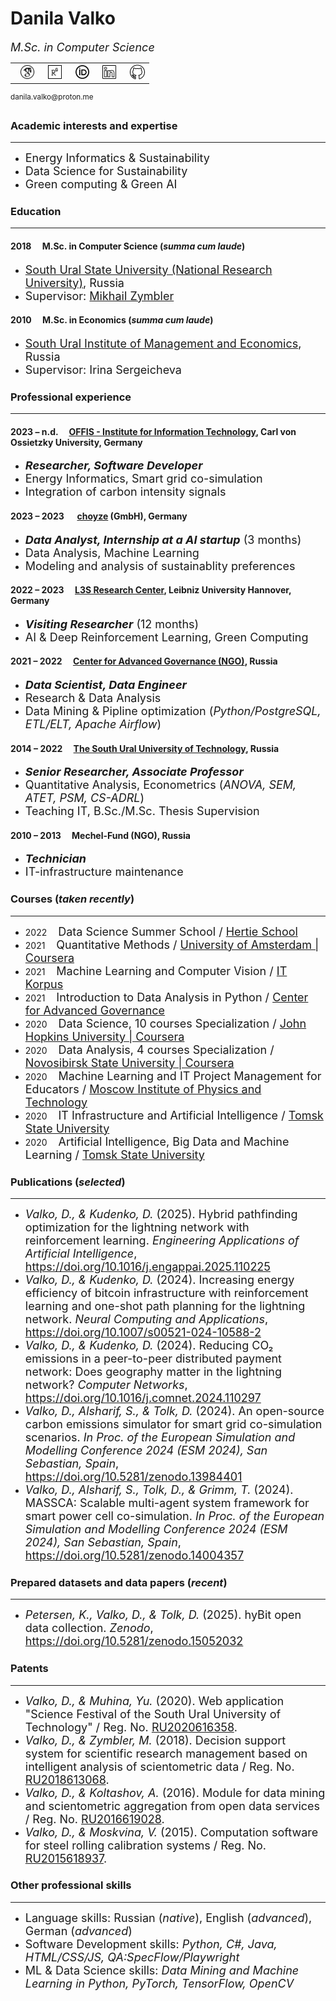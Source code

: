 # Danila Valko

<font size="4"><i>M.Sc. in Computer Science</i></font><br>
<table><tr><td>&nbsp;&nbsp;<a href="https://scholar.google.com/citations?user=8f3WFJAAAAAJ&hl=en"><img src="googlescholar.png" width="24" alt="GoogleScholar"></a></td><td>&nbsp;&nbsp;<a href="https://www.researchgate.net/profile/Danila-Valko"><img src="researchgate.png" width="22" alt="ResearchGate"></a></td><td>&nbsp;&nbsp;<a href="https://orcid.org/0000-0002-8058-7539"><img src="orcid.png" width="22" alt="ResearchGate"></a></td><td>&nbsp;&nbsp;<a href="http://www.linkedin.com/in/danila-valko"><img src="linkedin.png" width="22" alt="LinkedIn"></a></td><td>&nbsp;&nbsp;<a href="https://github.com/ellariel"><img src="github.png" width="24" alt="GitHub"></a></td></tr></table><sup>danila.valko@proton.me</sup>

### Academic interests and expertise	
___
- <font size="4">Energy Informatics & Sustainability</font>
- <font size="4">Data Science for Sustainability</font>
- <font size="4">Green computing & Green AI</font>

### Education
___
#### 2018 &emsp;M.Sc. in Computer Science (*summa cum laude*)
- <font size="4"><a href="https://www.susu.ru/en">South Ural State University (National Research University)</a>, Russia</font>
- <font size="4">Supervisor: <a href="https://www.researchgate.net/profile/Mikhail-Zymbler-2">Mikhail Zymbler</a></font>

#### 2010 &emsp;M.Sc. in Economics (*summa cum laude*)
- <font size="4"><a href="https://www.inueco.ru/">South Ural Institute of Management and Economics</a>, Russia</font>
- <font size="4">Supervisor: Irina Sergeicheva</font>

### Professional experience
___
#### 2023 – n.d. &emsp;[OFFIS - Institute for Information Technology](https://www.offis.de/), Carl von Ossietzky University, Germany
- <font size="4"><b><i>Researcher, Software Developer</i></b></font>
- <font size="4">Energy Informatics, Smart grid co-simulation</font>
- <font size="4">Integration of carbon intensity signals</font>

#### 2023 – 2023 &emsp; [choyze](https://choyze.de/) (GmbH), Germany
- <font size="4"><b><i>Data Analyst, Internship at a AI startup</i></b> (3 months)</font>
- <font size="4">Data Analysis, Machine Learning</font>
- <font size="4">Modeling and analysis of sustainablity preferences</font>

#### 2022 – 2023 &emsp;[L3S Research Center](https://www.l3s.de/), Leibniz University Hannover, Germany
- <font size="4"><b><i>Visiting Researcher</i></b> (12 months)</font>
- <font size="4">AI & Deep Reinforcement Learning, Green Computing</font>

#### 2021 – 2022 &emsp;[Center for Advanced Governance (NGO)](https://cpur.ru/en/), Russia
- <font size="4"><b><i>Data Scientist, Data Engineer</i></b></font>
- <font size="4">Research & Data Analysis</font>
- <font size="4">Data Mining & Pipline optimization (<i>Python/PostgreSQL, ETL/ELT, Apache Airflow</i>)</font>

#### 2014 – 2022 &emsp;[The South Ural University of Technology](https://www.inueco.ru/), Russia
- <font size="4"><b><i>Senior Researcher, Associate Professor</i></b></font>
- <font size="4">Quantitative Analysis, Econometrics (<i>ANOVA, SEM, ATET, PSM, CS-ADRL</i>)</font>
- <font size="4">Teaching IT, B.Sc./M.Sc. Thesis Supervision</font>

#### 2010 – 2013 &emsp;Mechel-Fund (NGO), Russia
- <font size="4"><b><i>Technician</i></b></font>
- <font size="4">IT-infrastructure maintenance</font>

### Courses (*taken recently*)
___
- 2022 &emsp;<font size="4">Data Science Summer School / <a href="https://www.hertie-school.org/en/">Hertie School</a></font>
- 2021 &emsp;<font size="4">Quantitative Methods / <a href="https://www.coursera.org/learn/quantitative-methods">University of Amsterdam | Coursera</a></font>
- 2021 &emsp;<font size="4">Machine Learning and Computer Vision / <a href="https://korpus.io/about/">IT Korpus</a></font>
- 2021 &emsp;<font size="4">Introduction to Data Analysis in Python / <a href="https://cpur.ru/en/">Center for Advanced Governance</a></font>
- 2020 &emsp;<font size="4">Data Science, 10 courses Specialization / <a href="https://www.coursera.org/specializations/jhu-data-science">John Hopkins University | Coursera</a></font>
- 2020 &emsp;<font size="4">Data Analysis, 4 courses Specialization / <a href="">Novosibirsk State University | Coursera</a></font>
- 2020 &emsp;<font size="4">Machine Learning and IT Project Management for Educators / <a href="https://mipt.ru/english/about/">Moscow Institute of Physics and Technology</a></font>
- 2020 &emsp;<font size="4">IT Infrastructure and Artificial Intelligence / <a href="https://en.tsu.ru/">Tomsk State University</a></font>
- 2020 &emsp;<font size="4">Artificial Intelligence, Big Data and Machine Learning / <a href="https://en.tsu.ru/">Tomsk State University</a></font>

### Publications (*selected*)
___
- <font size="4"><i>Valko, D., & Kudenko, D.</i> (2025). Hybrid pathfinding optimization for the lightning network with reinforcement learning. <i>Engineering Applications of Artificial Intelligence</i>, <a href="https://doi.org/10.1016/j.engappai.2025.110225">https://doi.org/10.1016/j.engappai.2025.110225</a></font>
- <font size="4"><i>Valko, D., & Kudenko, D.</i> (2024). Increasing energy efficiency of bitcoin infrastructure with reinforcement learning and one-shot path planning for the lightning network. <i>Neural Computing and Applications</i>, <a href="https://doi.org/10.1007/s00521-024-10588-2">https://doi.org/10.1007/s00521-024-10588-2</a></font>
- <font size="4"><i>Valko, D., & Kudenko, D.</i> (2024). Reducing CO₂ emissions in a peer-to-peer distributed payment network: Does geography matter in the lightning network? <i>Computer Networks</i>, <a href="https://doi.org/10.1016/j.comnet.2024.110297">https://doi.org/10.1016/j.comnet.2024.110297</a></font>
- <font size="4"><i>Valko, D., Alsharif, S., & Tolk, D.</i> (2024). An open-source carbon emissions simulator for smart grid co-simulation scenarios. <i>In Proc. of the European Simulation and Modelling Conference 2024 (ESM 2024), San Sebastian, Spain</i>, <a href="https://doi.org/10.5281/zenodo.13984401">https://doi.org/10.5281/zenodo.13984401</a></font>
- <font size="4"><i>Valko, D., Alsharif, S., Tolk, D., & Grimm, T.</i> (2024). MASSCA: Scalable multi-agent system framework for smart power cell co-simulation. <i>In Proc. of the European Simulation and Modelling Conference 2024 (ESM 2024), San Sebastian, Spain</i>, <a href="https://doi.org/10.5281/zenodo.14004357">https://doi.org/10.5281/zenodo.14004357</a></font>

### Prepared datasets and data papers (*recent*)
___
- <font size="4"><i>Petersen, K., Valko, D., & Tolk, D.</i> (2025). hyBit open data collection. <i>Zenodo</i>, <a href="https://doi.org/10.5281/zenodo.15052032">https://doi.org/10.5281/zenodo.15052032</a></font>

### Patents
___
- <font size="4"><i>Valko, D., & Muhina, Yu.</i> (2020). Web application "Science Festival of the South Ural University of Technology" / Reg. No. <a href="https://www.fips.ru/registers-doc-view/fips_servlet?DB=EVM&DocNumber=2020616358&TypeFile=html">RU2020616358</a>.</font>
- <font size="4"><i>Valko, D., & Zymbler, M.</i> (2018). Decision support system for scientific research management based on intelligent analysis of scientometric data / Reg. No. <a href="https://www.fips.ru/registers-doc-view/fips_servlet?DB=EVM&DocNumber=2018613068&TypeFile=html">RU2018613068</a>.</font>
- <font size="4"><i>Valko, D., & Koltashov, A.</i> (2016). Module for data mining and scientometric aggregation from open data services / Reg. No. <a href="https://www.fips.ru/registers-doc-view/fips_servlet?DB=EVM&DocNumber=2016619028&TypeFile=html">RU2016619028</a>.</font>
- <font size="4"><i>Valko, D., & Moskvina, V.</i> (2015). Computation software for steel rolling calibration systems / Reg. No. <a href="https://new.fips.ru/registers-doc-view/fips_servlet?DB=EVM&DocNumber=2015618937&TypeFile=html">RU2015618937</a>.</font>

### Other professional skills
___
- <font size="4">Language skills: Russian (<i>native</i>), English (<i>advanced</i>), German (<i>advanced</i>)</font>
- <font size="4">Software Development skills: <i>Python, C#, Java, HTML/CSS/JS, QA:SpecFlow/Playwright</i></font>
- <font size="4">ML & Data Science skills: <i>Data Mining and Machine Learning in Python, PyTorch, TensorFlow, OpenCV</i></font>







